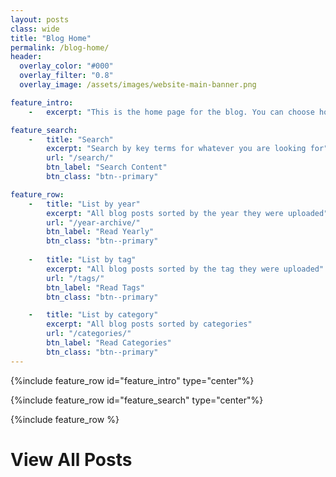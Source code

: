 ```yaml
---
layout: posts
class: wide
title: "Blog Home"
permalink: /blog-home/
header:
  overlay_color: "#000"
  overlay_filter: "0.8"
  overlay_image: /assets/images/website-main-banner.png

feature_intro:
    -   excerpt: "This is the home page for the blog. You can choose how you want to find posts below"

feature_search:
    -   title: "Search"
        excerpt: "Search by key terms for whatever you are looking for"
        url: "/search/"
        btn_label: "Search Content"
        btn_class: "btn--primary"

feature_row:
    -   title: "List by year"
        excerpt: "All blog posts sorted by the year they were uploaded"
        url: "/year-archive/"
        btn_label: "Read Yearly"
        btn_class: "btn--primary"
    
    -   title: "List by tag"
        excerpt: "All blog posts sorted by the tag they were uploaded"
        url: "/tags/"
        btn_label: "Read Tags"
        btn_class: "btn--primary"

    -   title: "List by category"
        excerpt: "All blog posts sorted by categories"
        url: "/categories/"
        btn_label: "Read Categories"
        btn_class: "btn--primary"
---
```


{%include feature_row id="feature_intro" type="center"%}

{%include feature_row id="feature_search" type="center"%}

{%include feature_row %}


# View All Posts